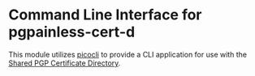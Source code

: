 <!--
SPDX-FileCopyrightText: 2022 Paul Schaub <info@pgpainless.org>

SPDX-License-Identifier: Apache-2.0
-->

# Command Line Interface for pgpainless-cert-d

This module utilizes [picocli](https://picocli.info) to provide a CLI application for use with the
[Shared PGP Certificate Directory](https://sequoia-pgp.gitlab.io/pgp-cert-d/).
